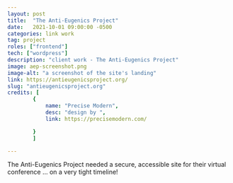 ```yaml
---
layout: post
title:  "The Anti-Eugenics Project"
date:   2021-10-01 09:00:00 -0500
categories: link work
tag: project
roles: ["frontend"]
tech: ["wordpress"]
description: "client work - The Anti-Eugenics Project"
image: aep-screenshot.png
image-alt: "a screenshot of the site's landing"
link: https://antieugenicsproject.org/
slug: "antieugenicsproject.org"
credits: [ 
        {
            name: "Precise Modern",
            desc: "design by ",
            link: https://precisemodern.com/

        }
        ]

---
```


The Anti-Eugenics Project needed a secure, accessible site for their virtual conference ... on a very tight timeline!
